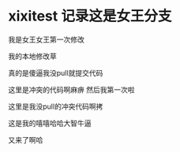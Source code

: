 # xixitest 记录这是女王分支
我是女王女王第一次修改

我的本地修改草

真的是傻逼我没pull就提交代码

这里是冲突的代码啊麻痹
然后我第一次啦


这里是我没pull的冲突代码啊拷

这是我的嘻嘻哈哈大智牛逼

又来了啊哈
